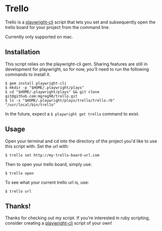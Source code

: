 # Trello

Trello is a [playwright-cli](https://github.com/mgreg90/playwright-cli) script that lets you set and subsequently open
the trello board for your project from the command line.

Currently only supported on mac.

## Installation

This script relies on the playwright-cli gem. Sharing features are still
in development for playwright, so for now, you'll need to run the following
commands to install it.

```shell
$ gem install playwright-cli
$ mkdir -p "$HOME/.playwright/plays"
$ cd "$HOME/.playwright/plays" && git clone git@github.com:mgreg90/trello.git
$ ln -s "$HOME/.playwright/plays/trello/trello.rb" "/usr/local/bin/trello"
```

In the future, expect a `$ playwright get trello` command to exist.

## Usage

Open your terminal and cd into the directory of the project you'd like to use
this script with. Set the url with:
```shell
$ trello set http://my-trello-board-url.com
```

Then to open your trello board, simply use:
```shell
$ trello open
```

To see what your current trello url is, use:
```shell
$ trello url
```

## Thanks!

Thanks for checking out my script. If you're interested in ruby scripting,
consider creating a [playwright-cli](https://github.com/mgreg90/playwright-cli) script of your own!